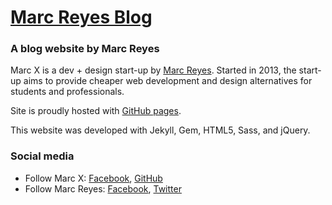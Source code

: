 # [Marc Reyes Blog](https://blog.marcreyes.ph)

### A blog website by Marc Reyes

Marc X is a dev + design start-up by [Marc Reyes](https://www.facebook.com/marcxph). Started in 2013, the start-up aims to provide cheaper web development and design alternatives for students and professionals.

Site is proudly hosted with [GitHub pages](https://pages.github.com/).

This website was developed with Jekyll, Gem, HTML5, Sass, and jQuery.

### Social media

* Follow Marc X: [Facebook](https://facebook.com/marcreyesph), [GitHub](https://github.com/marcreyesph)
* Follow Marc Reyes: [Facebook](https://facebook.com/marcxph), [Twitter](https://twitter.com/marcreyesph)
